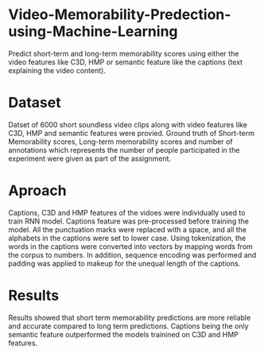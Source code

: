 # Video-Memorability-Predection-using-Machine-Learning
Predict short-term and long-term memorability scores using either the video features like C3D, HMP or semantic feature like the captions (text explaining the video content).

# Dataset
Datset of 6000 short soundless video clips along with video features like C3D, HMP and semantic features were provied. Ground truth of Short-term Memorability scores, Long-term memorability scores and number of annotations which represents the number of people participated in the experiment were given as part of the assignment. 

# Aproach
Captions, C3D and HMP features of the vidoes were individually used to train RNN model. Captions feature was pre-processed before training the model. All the punctuation marks were replaced with a space, and all the alphabets in the captions were set to lower case. Using tokenization, the words in the captions were converted into vectors by mapping words from the corpus to numbers. In addition, sequence encoding was performed and padding was applied to makeup for the unequal length of the captions. 

# Results
 Results showed that short term memorability predictions are more reliable and accurate compared to long term predictions. Captions being the only semantic feature outperformed the models trainined on C3D and HMP features.
